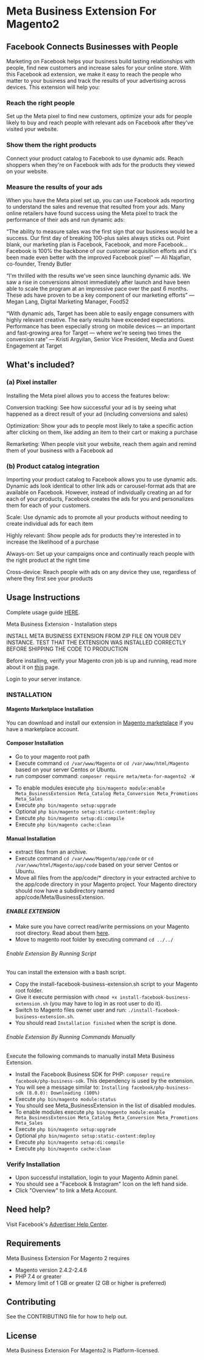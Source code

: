 # Meta Business Extension For Magento2

## Facebook Connects Businesses with People

Marketing on Facebook helps your business build lasting relationships with people, find new customers and increase sales
for your online store. With this Facebook ad extension, we make it easy to reach the people who matter to your business
and track the results of your advertising across devices. This extension will help you:

### Reach the right people

Set up the Meta pixel to find new customers, optimize your ads for people likely to buy and reach people with relevant
ads on Facebook after they've visited your website.

### Show them the right products

Connect your product catalog to Facebook to use dynamic ads. Reach shoppers when they're on Facebook with ads for the
products they viewed on your website.

### Measure the results of your ads

When you have the Meta pixel set up, you can use Facebook ads reporting to understand the sales and revenue that
resulted from your ads.
Many online retailers have found success using the Meta pixel to track the performance of their ads and run dynamic ads:

“The ability to measure sales was the first sign that our business would be a success. Our first day of breaking
100-plus sales always sticks out. Point blank, our marketing plan is Facebook, Facebook, and more Facebook... Facebook
is 100% the backbone of our customer acquisition efforts and it's been made even better with the improved Facebook
pixel” — Ali Najafian, co-founder, Trendy Butler

“I'm thrilled with the results we've seen since launching dynamic ads. We saw a rise in conversions almost immediately
after launch and have been able to scale the program at an impressive pace over the past 6 months. These ads have proven
to be a key component of our marketing efforts” — Megan Lang, Digital Marketing Manager, Food52

“With dynamic ads, Target has been able to easily engage consumers with highly relevant creative. The early results have
exceeded expectations. Performance has been especially strong on mobile devices — an important and fast-growing area for
Target — where we're seeing two times the conversion rate” — Kristi Argyilan, Senior Vice President, Media and Guest
Engagement at Target

## What's included?

### (a) Pixel installer

Installing the Meta pixel allows you to access the features below:

Conversion tracking: See how successful your ad is by seeing what happened as a direct result of your ad (including
conversions and sales)

Optimization: Show your ads to people most likely to take a specific action after clicking on them, like adding an item
to their cart or making a purchase

Remarketing: When people visit your website, reach them again and remind them of your business with a Facebook ad

### (b) Product catalog integration

Importing your product catalog to Facebook allows you to use dynamic ads. Dynamic ads look identical to other link ads
or carousel-format ads that are available on Facebook. However, instead of individually creating an ad for each of your
products, Facebook creates the ads for you and personalizes them for each of your customers.

Scale: Use dynamic ads to promote all your products without needing to create individual ads for each item

Highly relevant: Show people ads for products they're interested in to increase the likelihood of a purchase

Always-on: Set up your campaigns once and continually reach people with the right product at the right time

Cross-device: Reach people with ads on any device they use, regardless of where they first see your products

## Usage Instructions

Complete usage guide [HERE](https://www.facebook.com/business/help/532749253576163).

Meta Business Extension - Installation steps

INSTALL META BUSINESS EXTENSION FROM ZIP FILE ON YOUR DEV INSTANCE. TEST THAT THE EXTENSION
WAS INSTALLED CORRECTLY BEFORE SHIPPING THE CODE TO PRODUCTION

Before installing, verify your Magento cron job is up and running, read more about it
on [this](https://devdocs.magento.com/guides/v2.3/config-guide/cli/config-cli-subcommands-cron.html) page.

Login to your server instance.

### INSTALLATION

#### Magento Marketplace Installation

You can download and install our extension
in [Magento marketplace](https://marketplace.magento.com/facebook-facebook-for-magento2.html) if you have a marketplace
account.

#### Composer Installation

* Go to your magento root path
* Execute command `cd /var/www/Magento` or
  `cd /var/www/html/Magento` based on your server Centos or Ubuntu.
* run composer command: `composer require meta/meta-for-magento2 -W`

- To enable modules
  execute `php bin/magento module:enable Meta_BusinessExtension Meta_Catalog Meta_Conversion Meta_Promotions Meta_Sales`
- Execute `php bin/magento setup:upgrade`
- Optional `php bin/magento setup:static-content:deploy`
- Execute `php bin/magento setup:di:compile`
- Execute `php bin/magento cache:clean`

#### Manual Installation

* extract files from an archive.
* Execute command `cd /var/www/Magento/app/code` or
  `cd /var/www/html/Magento/app/code` based on your server Centos or Ubuntu.
* Move all files from the app/code/* directory in your extracted archive to the app/code directory in your Magento
  project. Your Magento directory should now have a subdirectory named app/code/Meta/BusinessExtension.

##### ENABLE EXTENSION

* Make sure you have correct read/write permissions on your Magento root directory.
  Read about them [here](https://magento.stackexchange.com/questions/91870/magento-2-folder-file-permissions).
* Move to magento root folder by executing command `cd ../../`

###### Enable Extension By Running Script

You can install the extension with a bash script.

- Copy the install-facebook-business-extension.sh script to your Magento root folder.
- Give it execute permission with `chmod +x install-facebook-business-extension.sh` (you may have to log in as root user
  to do it).
- Switch to Magento files owner user and run: `./install-facebook-business-extension.sh`.
- You should read `Installation finished` when the script is done.

###### Enable Extension By Running Commands Manually

Execute the following commands to manually install Meta Business Extension.

- Install the Facebook Business SDK for PHP: `composer require facebook/php-business-sdk`. This dependency is used by
  the extension.
- You will see a message similar to: `Installing facebook/php-business-sdk (8.0.0): Downloading (100%)`
- Execute `php bin/magento module:status`
- You should see Meta_BusinessExtension in the list of disabled modules.
- To enable modules
  execute `php bin/magento module:enable Meta_BusinessExtension Meta_Catalog Meta_Conversion Meta_Promotions Meta_Sales`
- Execute `php bin/magento setup:upgrade`
- Optional `php bin/magento setup:static-content:deploy`
- Execute `php bin/magento setup:di:compile`
- Execute `php bin/magento cache:clean`

### Verify Installation

- Upon successful installation, login to your Magento Admin panel.
- You should see a "Facebook & Instagram" Icon on the left hand side.
- Click "Overview" to link a Meta Account.

## Need help?

Visit Facebook's [Advertiser Help Center](https://www.facebook.com/business/help/532749253576163).

## Requirements

Meta Business Extension For Magento 2 requires

* Magento version 2.4.2-2.4.6
* PHP 7.4 or greater
* Memory limit of 1 GB or greater (2 GB or higher is preferred)

## Contributing

See the CONTRIBUTING file for how to help out.

## License

Meta Business Extension For Magento2 is Platform-licensed.
